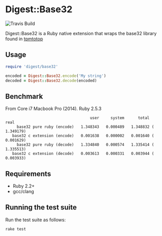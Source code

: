 Digest::Base32
==============

![Travis Build](https://travis-ci.com/ydakuka/soundx.svg?branch=master)

Digest::Base32 is a Ruby native extension that wraps the base32 library found
in [tpmtotop](https://github.com/mjg59/tpmtotp/blob/master/base32.h)

Usage
-----

```ruby
require 'digest/base32'

encoded = Digest::Base32.encode('My string')
decoded = Digest::Base32.decode(encoded)
```

Benchmark
---------

From Core i7 Macbook Pro (2014). Ruby 2.5.3
```
                                     user     system      total        real
     base32 pure ruby (encode)   1.348343   0.000489   1.348832 (  1.349179)
   base32 c extension (encode)   0.001638   0.000002   0.001640 (  0.001629)
     base32 pure ruby (decode)   1.334840   0.000574   1.335414 (  1.335513)
   base32 c extension (decode)   0.003613   0.000331   0.003944 (  0.003933)
```

Requirements
------------

* Ruby 2.2+
* gcc/clang

Running the test suite
----------------------

Run the test suite as follows:

```
rake test
```
